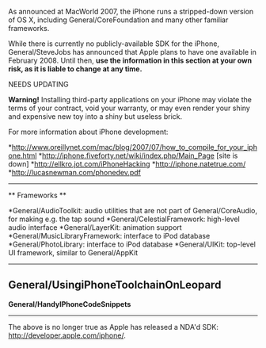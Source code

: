 As announced at M<nowiki/>acWorld 2007, the iPhone runs a stripped-down version of OS X, including General/CoreFoundation and many other familiar frameworks.

While there is currently no publicly-available SDK for the iPhone, General/SteveJobs has announced that Apple plans to have one available in February 2008.  Until then, **use the information in this section at your own risk, as it is liable to change at any time.**

NEEDS UPDATING

**Warning!** Installing third-party applications on your iPhone may violate the terms of your contract, void your warranty, or may even render your shiny and expensive new toy into a shiny but useless brick.

For more information about iPhone development:


*http://www.oreillynet.com/mac/blog/2007/07/how_to_compile_for_your_iphone.html
*http://iphone.fiveforty.net/wiki/index.php/Main_Page [site is down]
*http://ellkro.jot.com/iPhoneHacking
*http://iphone.natetrue.com/
*http://lucasnewman.com/phonedev.pdf


----

**
Frameworks
**


*General/AudioToolkit: audio utilities that are not part of General/CoreAudio, for making e.g. the tap sound
*General/CelestialFramework: high-level audio interface
*General/LayerKit: animation support
*General/MusicLibraryFramework: interface to iPod database
*General/PhotoLibrary: interface to iPod database
*General/UIKit: top-level UI framework, similar to General/AppKit


----

**General/UsingiPhoneToolchainOnLeopard**
----

**General/HandyIPhoneCodeSnippets**

----

The above is no longer true as Apple has released a NDA'd SDK: http://developer.apple.com/iphone/.